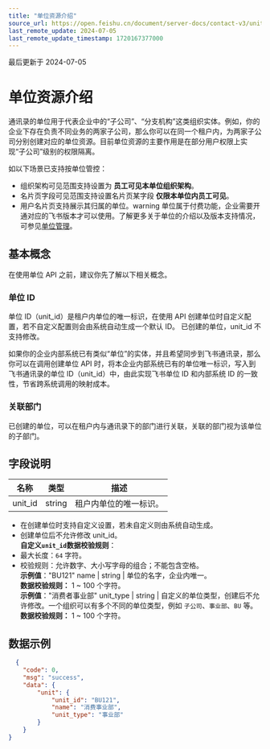 ```yaml
---
title: "单位资源介绍"
source_url: https://open.feishu.cn/document/server-docs/contact-v3/unit/overview
last_remote_update: 2024-07-05
last_remote_update_timestamp: 1720167377000
---
```

最后更新于 2024-07-05

# 单位资源介绍

通讯录的单位用于代表企业中的“子公司”、“分支机构”这类组织实体。例如，你的企业下存在负责不同业务的两家子公司，那么你可以在同一个租户内，为两家子公司分别创建对应的单位资源。目前单位资源的主要作用是在部分用户权限上实现“子公司”级别的权限隔离。

如以下场景已支持按单位管控：

- 组织架构可见范围支持设置为 **员工可见本单位组织架构**。
- 名片页字段可见范围支持设置名片页某字段 **仅限本单位内员工可见**。
- 用户名片页支持展示其归属的单位。warning
单位属于付费功能，企业需要开通对应的飞书版本才可以使用。了解更多关于单位的介绍以及版本支持情况，可参见[单位管理](https://www.feishu.cn/hc/zh-CN/articles/333548009177)。

## 基本概念

在使用单位 API 之前，建议你先了解以下相关概念。

### 单位 ID

单位 ID（unit_id）是租户内单位的唯一标识，在使用 API 创建单位时自定义配置，若不自定义配置则会由系统自动生成一个默认 ID。
已创建的单位，unit_id 不支持修改。

如果你的企业内部系统已有类似“单位”的实体，并且希望同步到飞书通讯录，那么你可以在调用创建单位 API 时，将本企业内部系统已有的单位唯一标识，写入到飞书通讯录的单位 ID（unit_id）中，由此实现飞书单位 ID 和内部系统 ID 的一致性，节省跨系统调用的映射成本。

### 关联部门

已创建的单位，可以在租户内与通讯录下的部门进行关联，关联的部门视为该单位的子部门。

## 字段说明

名称 | 类型 | 描述
--- | --- | ---
unit_id | string | 租户内单位的唯一标识。  
- 在创建单位时支持自定义设置，若未自定义则由系统自动生成。  
- 创建单位后不允许修改 unit_id。  
**自定义`unit_id`数据校验规则**：  
- 最大长度：`64` 字符。  
- 校验规则：允许数字、大小写字母的组合；不能包含空格。  
**示例值**："BU121"
name | string | 单位的名字，企业内唯一。  
**数据校验规则：** 1 ~ 100 个字符。  
**示例值**："消费者事业部"
unit_type | string | 自定义的单位类型，创建后不允许修改。一个组织可以有多个不同的单位类型，例如 `子公司`、`事业部`、`BU` 等。  
**数据校验规则：** 1 ~ 100 个字符。

## 数据示例

```json 
  {
    "code": 0,
    "msg": "success",
    "data": {
        "unit": {
            "unit_id": "BU121",
            "name": "消费事业部",
            "unit_type": "事业部"
        }
    }
}
```
